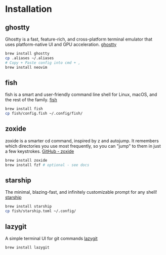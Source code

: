 # Installation
## ghostty
Ghostty is a fast, feature-rich, and cross-platform terminal emulator that uses platform-native UI and GPU acceleration.
[ghostty](https://ghostty.org/)
```sh
brew install ghostty
cp .aliases ~/.aliases
# Copy + Paste config into cmd + ,
brew install neovim
```

## fish
fish is a smart and user-friendly command line shell for Linux, macOS, and the rest of the family.
[fish](https://fishshell.com/)
```sh
brew install fish
cp fish/config.fish ~/.config/fish/
```

## zoxide
zoxide is a smarter cd command, inspired by z and autojump.
It remembers which directories you use most frequently, so you can "jump" to them in just a few keystrokes.
[GitHub - zoxide](https://github.com/ajeetdsouza/zoxide)
```sh
brew install zoxide
brew install fzf # optional - see docs
```

## starship
The minimal, blazing-fast, and infinitely customizable prompt for any shell!
[starship](https://starship.rs/)
```sh
brew install starship
cp fish/starship.toml ~/.config/
```

## lazygit
A simple terminal UI for git commands
[lazygit](https://github.com/jesseduffield/lazygit)
```sh
brew install lazygit
```
